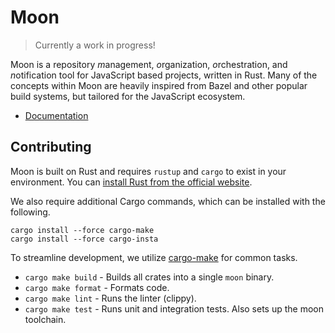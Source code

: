 # Moon

> Currently a work in progress!

Moon is a repository *m*anagement, *o*rganization, *o*rchestration, and *n*otification tool for
JavaScript based projects, written in Rust. Many of the concepts within Moon are heavily inspired
from Bazel and other popular build systems, but tailored for the JavaScript ecosystem.

- [Documentation](./docs/README.md)

## Contributing

Moon is built on Rust and requires `rustup` and `cargo` to exist in your environment.  You can [install Rust from the official website](https://www.rust-lang.org/tools/install).

We also require additional Cargo commands, which can be installed with the following.

```
cargo install --force cargo-make
cargo install --force cargo-insta
```

To streamline development, we utilize [cargo-make](https://github.com/sagiegurari/cargo-make) for common tasks.

- `cargo make build` - Builds all crates into a single `moon` binary.
- `cargo make format` - Formats code.
- `cargo make lint` - Runs the linter (clippy).
- `cargo make test` - Runs unit and integration tests. Also sets up the moon toolchain.